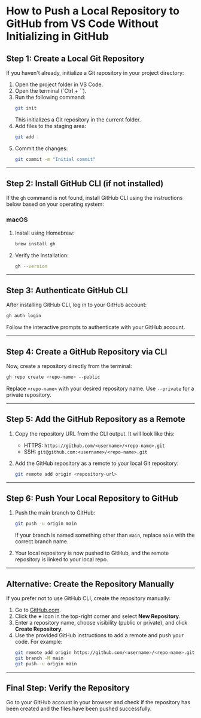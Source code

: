 # How to Push a Local Repository to GitHub from VS Code Without Initializing in GitHub

## Step 1: Create a Local Git Repository

If you haven't already, initialize a Git repository in your project directory:

1. Open the project folder in VS Code.
2. Open the terminal (`Ctrl + ``).
3. Run the following command:
   ```bash
   git init
   ```
   This initializes a Git repository in the current folder.
4. Add files to the staging area:
   ```bash
   git add .
   ```
5. Commit the changes:
   ```bash
   git commit -m "Initial commit"
   ```

---

## Step 2: Install GitHub CLI (if not installed)

If the `gh` command is not found, install GitHub CLI using the instructions below based on your operating system:

### macOS

1. Install using Homebrew:
   ```bash
   brew install gh
   ```
2. Verify the installation:
   ```bash
   gh --version
   ```

---

## Step 3: Authenticate GitHub CLI

After installing GitHub CLI, log in to your GitHub account:

```bash
gh auth login
```

Follow the interactive prompts to authenticate with your GitHub account.

---

## Step 4: Create a GitHub Repository via CLI

Now, create a repository directly from the terminal:

```bash
gh repo create <repo-name> --public
```

Replace `<repo-name>` with your desired repository name. Use `--private` for a private repository.

---

## Step 5: Add the GitHub Repository as a Remote

1. Copy the repository URL from the CLI output. It will look like this:

   - HTTPS: `https://github.com/<username>/<repo-name>.git`
   - SSH: `git@github.com:<username>/<repo-name>.git`

2. Add the GitHub repository as a remote to your local Git repository:
   ```bash
   git remote add origin <repository-url>
   ```

---

## Step 6: Push Your Local Repository to GitHub

1. Push the main branch to GitHub:

   ```bash
   git push -u origin main
   ```

   If your branch is named something other than `main`, replace `main` with the correct branch name.

2. Your local repository is now pushed to GitHub, and the remote repository is linked to your local repo.

---

## Alternative: Create the Repository Manually

If you prefer not to use GitHub CLI, create the repository manually:

1. Go to [GitHub.com](https://github.com).
2. Click the **+** icon in the top-right corner and select **New Repository**.
3. Enter a repository name, choose visibility (public or private), and click **Create Repository**.
4. Use the provided GitHub instructions to add a remote and push your code. For example:
   ```bash
   git remote add origin https://github.com/<username>/<repo-name>.git
   git branch -M main
   git push -u origin main
   ```

---

## Final Step: Verify the Repository

Go to your GitHub account in your browser and check if the repository has been created and the files have been pushed successfully.

